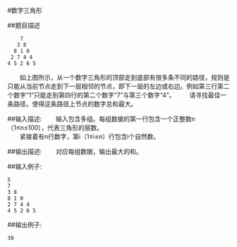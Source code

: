#数字三角形

##题目描述
```
    7
   3 8
  8 1 0
 2 7 4 4
4 5 2 6 5
```
　　如上图所示，从一个数字三角形的顶部走到底部有很多条不同的路径，规则是只能从当前节点走到下一层相邻的节点，即下一层的左边或右边。例如第三行第二个数字“1”只能走到第四行的第二个数字“7”与第三个数字“4”。
　　请寻找最佳一条路径，使得这条路径上节点的数字总和最大。<br>

##输入描述:
　　输入包含多组。每组数据的第一行包含一个正整数n（1≤n≤100），代表三角形的层数。<br>
　　紧接着有n行数字，第i（1≤i≤n）行包含i个自然数。


##输出描述:
　　对应每组数据，输出最大的和。

##输入例子:
```
5
7
3 8
8 1 0
2 7 4 4
4 5 2 6 5
```

##输出例子:
```
30
```
